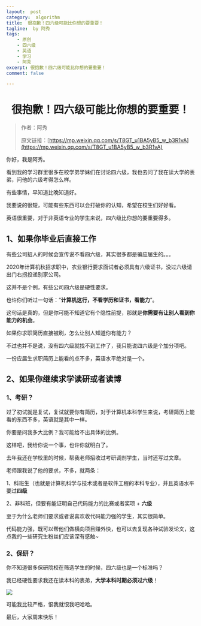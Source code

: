 ```yaml
---
layout:  post
category:  algorithm
title:  很抱歉！四六级可能比你想的要重要！
tagline:  by 阿秀
tags:
    - 原创
    - 四六级
    - 英语
    - 学习
    - 阿秀
excerpt: 很抱歉！四六级可能比你想的要重要！
comment: false

---
```





<h1 align="center">很抱歉！四六级可能比你想的要重要！</h1>

> 作者：阿秀
>
> 原文链接：[https://mp.weixin.qq.com/s/T8GT_u1BA5yB5_w_b3R1vA](https://mp.weixin.qq.com/s/T8GT_u1BA5yB5_w_b3R1vA)



你好，我是阿秀。

看到我的学习群里很多在校学弟学妹们在讨论四六级，我也去问了我在读大学的表弟，问他的六级考得怎么样。

有些事情，早知道比晚知道好。

我要说的很短，可能有些东西可以会打破你的认知，希望在校生们好好看。

英语很重要，对于非英语专业的学生来说，四六级比你想的要重要得多。

## 1、如果你毕业后直接工作

有些公司招人的时候会宣传说不看四六级，其实很多都是骗应届生的。。。

2020年计算机秋招求职中，农业银行要求面试者必须具有六级证书，没过六级请出门右拐投递别家公司。

这并不是个例，有些公司四六级是硬性要求。

也许你们听过一句话：“**计算机这行，不看学历和证书，看能力**”。

这句话是真的，但是你可能不知道它有个隐性前提，那就是**你需要有让别人看到你能力的机会**。

如果你求职简历直接被刷，怎么让别人知道你有能力？

不过也并不是说，没有四六级就找不到工作了，我只能说四六级是个加分项吧。

一份应届生求职简历上能看的点不多，英语水平绝对是一个。



## 2、如果你继续求学读研或者读博

### 1、考研？

过了初试就是复试，复试就要你有简历，对于计算机本科学生来说，考研简历上能看的东西不多，英语就是其中一样。

你要是问我多大比例？我可能给不出具体的比例。

这样吧，我给你说一个事，也许你就明白了。

去年我还在学校里的时候，帮我老师招收过考研调剂学生，当时还写过文章。

老师跟我说了他的要求，不多，就两条：

1、科班生（也就是计算机科学与技术或者是软件工程的本科专业），并且英语水平要过**四级**

2、非科班，但要有能证明自己代码能力的比赛或者奖项 + **六级**

至于为什么老师们要求或者说喜欢收代码能力强的学生，其实很简单。

代码能力强，既可以帮他们做横向项目赚外快，也可以去复现各种试验发论文，这点我的一些研究生粉丝们应该深有感触~

### 2、保研？

你不知道很多保研院校在筛选学生的时候，四六级也是一个标准吗？

我已经硬性要求我还在读本科的表弟，**大学本科时期必须过六级**！

![](http://oss.interviewguide.cn/img/202205211541326.png)

可能我比较严格，恨我就恨我吧哈哈。

最后，大家周末快乐！



